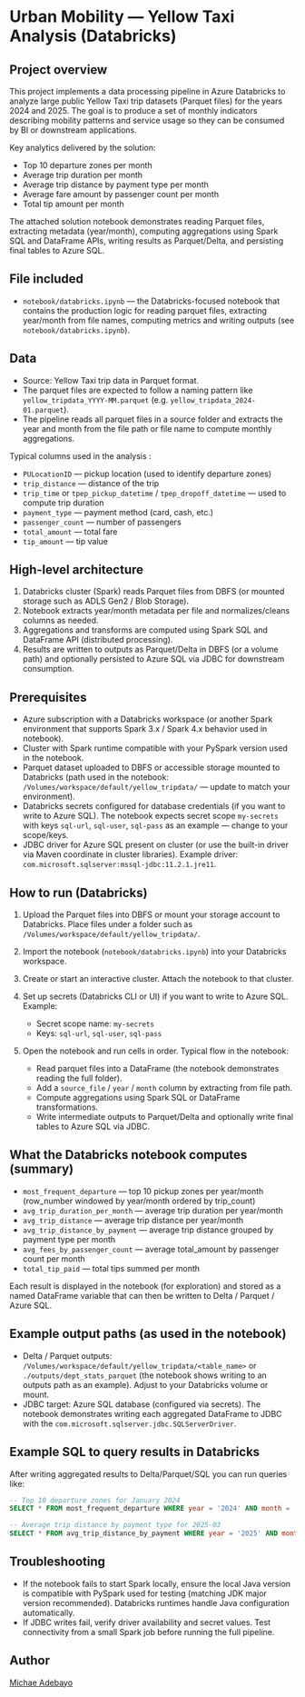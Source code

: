 # Urban Mobility — Yellow Taxi Analysis (Databricks)

## Project overview

This project implements a data processing pipeline in Azure Databricks to analyze large public Yellow Taxi trip datasets (Parquet files) for the years 2024 and 2025. The goal is to produce a set of monthly indicators describing mobility patterns and service usage so they can be consumed by BI or downstream applications.

Key analytics delivered by the solution:
- Top 10 departure zones per month
- Average trip duration per month
- Average trip distance by payment type per month
- Average fare amount by passenger count per month
- Total tip amount per month

The attached solution notebook demonstrates reading Parquet files, extracting metadata (year/month), computing aggregations using Spark SQL and DataFrame APIs, writing results as Parquet/Delta, and persisting final tables to Azure SQL.

## File included

- `notebook/databricks.ipynb` — the Databricks-focused notebook that contains the production logic for reading parquet files, extracting year/month from file names, computing metrics and writing outputs (see `notebook/databricks.ipynb`).

## Data

- Source: Yellow Taxi trip data in Parquet format.
- The parquet files are expected to follow a naming pattern like `yellow_tripdata_YYYY-MM.parquet` (e.g. `yellow_tripdata_2024-01.parquet`).
- The pipeline reads all parquet files in a source folder and extracts the year and month from the file path or file name to compute monthly aggregations.

Typical columns used in the analysis :
- `PULocationID` — pickup location (used to identify departure zones)
- `trip_distance` — distance of the trip
- `trip_time` or `tpep_pickup_datetime` / `tpep_dropoff_datetime` — used to compute trip duration
- `payment_type` — payment method (card, cash, etc.)
- `passenger_count` — number of passengers
- `total_amount` — total fare
- `tip_amount` — tip value



## High-level architecture

1. Databricks cluster (Spark) reads Parquet files from DBFS (or mounted storage such as ADLS Gen2 / Blob Storage).
2. Notebook extracts year/month metadata per file and normalizes/cleans columns as needed.
3. Aggregations and transforms are computed using Spark SQL and DataFrame API (distributed processing).
4. Results are written to outputs as Parquet/Delta in DBFS (or a volume path) and optionally persisted to Azure SQL via JDBC for downstream consumption.

## Prerequisites

- Azure subscription with a Databricks workspace (or another Spark environment that supports Spark 3.x / Spark 4.x behavior used in notebook).
- Cluster with Spark runtime compatible with your PySpark version used in the notebook.
- Parquet dataset uploaded to DBFS or accessible storage mounted to Databricks (path used in the notebook: `/Volumes/workspace/default/yellow_tripdata/` — update to match your environment).
- Databricks secrets configured for database credentials (if you want to write to Azure SQL). The notebook expects secret scope `my-secrets` with keys `sql-url`, `sql-user`, `sql-pass` as an example — change to your scope/keys.
- JDBC driver for Azure SQL present on cluster (or use the built-in driver via Maven coordinate in cluster libraries). Example driver: `com.microsoft.sqlserver:mssql-jdbc:11.2.1.jre11`.


## How to run (Databricks)

1. Upload the Parquet files into DBFS or mount your storage account to Databricks. Place files under a folder such as `/Volumes/workspace/default/yellow_tripdata/`.
2. Import the notebook (`notebook/databricks.ipynb`) into your Databricks workspace.
3. Create or start an interactive cluster. Attach the notebook to that cluster.
4. Set up secrets (Databricks CLI or UI) if you want to write to Azure SQL. Example:

   - Secret scope name: `my-secrets`
   - Keys: `sql-url`, `sql-user`, `sql-pass`

5. Open the notebook and run cells in order. Typical flow in the notebook:
   - Read parquet files into a DataFrame (the notebook demonstrates reading the full folder).
   - Add a `source_file` / `year` / `month` column by extracting from file path.
   - Compute aggregations using Spark SQL or DataFrame transformations.
   - Write intermediate outputs to Parquet/Delta and optionally write final tables to Azure SQL via JDBC.


## What the Databricks notebook computes (summary)

- `most_frequent_departure` — top 10 pickup zones per year/month (row_number windowed by year/month ordered by trip_count)
- `avg_trip_duration_per_month` — average trip duration per year/month
- `avg_trip_distance` — average trip distance per year/month
- `avg_trip_distance_by_payment` — average trip distance grouped by payment type per month
- `avg_fees_by_passenger_count` — average total_amount by passenger count per month
- `total_tip_paid` — total tips summed per month

Each result is displayed in the notebook (for exploration) and stored as a named DataFrame variable that can then be written to Delta / Parquet / Azure SQL.

## Example output paths (as used in the notebook)

- Delta / Parquet outputs: `/Volumes/workspace/default/yellow_tripdata/<table_name>` or `./outputs/dept_stats_parquet` (the notebook shows writing to an outputs path as an example). Adjust to your Databricks volume or mount.
- JDBC target: Azure SQL database (configured via secrets). The notebook demonstrates writing each aggregated DataFrame to JDBC with the `com.microsoft.sqlserver.jdbc.SQLServerDriver`.

## Example SQL to query results in Databricks

After writing aggregated results to Delta/Parquet/SQL you can run queries like:

```sql
-- Top 10 departure zones for January 2024
SELECT * FROM most_frequent_departure WHERE year = '2024' AND month = '01' ORDER BY trip_count DESC LIMIT 10;

-- Average trip distance by payment type for 2025-03
SELECT * FROM avg_trip_distance_by_payment WHERE year = '2025' AND month = '03';
```

## Troubleshooting

- If the notebook fails to start Spark locally, ensure the local Java version is compatible with PySpark used for testing (matching JDK major version recommended). Databricks runtimes handle Java configuration automatically.
- If JDBC writes fail, verify driver availability and secret values. Test connectivity from a small Spark job before running the full pipeline.

## Author

[Michae Adebayo](https://github.com/MichAdebayo)


